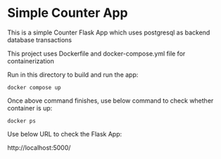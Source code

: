 # Simple Counter App

This is a simple Counter Flask App which uses postgresql as backend database transactions

This project uses Dockerfile and docker-compose.yml file for containerization

Run in this directory to build and run the app:

```docker compose up```

Once above command finishes, use below command to check whether container is up:

```docker ps```

Use below URL to check the Flask App:

http://localhost:5000/


